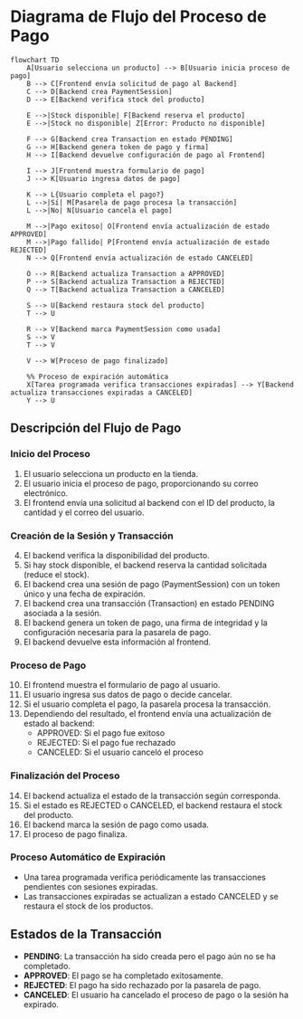 # Diagrama de Flujo del Proceso de Pago

```mermaid
flowchart TD
    A[Usuario selecciona un producto] --> B[Usuario inicia proceso de pago]
    B --> C[Frontend envía solicitud de pago al Backend]
    C --> D[Backend crea PaymentSession]
    D --> E[Backend verifica stock del producto]
    
    E -->|Stock disponible| F[Backend reserva el producto]
    E -->|Stock no disponible| Z[Error: Producto no disponible]
    
    F --> G[Backend crea Transaction en estado PENDING]
    G --> H[Backend genera token de pago y firma]
    H --> I[Backend devuelve configuración de pago al Frontend]
    
    I --> J[Frontend muestra formulario de pago]
    J --> K[Usuario ingresa datos de pago]
    
    K --> L{Usuario completa el pago?}
    L -->|Sí| M[Pasarela de pago procesa la transacción]
    L -->|No| N[Usuario cancela el pago]
    
    M -->|Pago exitoso| O[Frontend envía actualización de estado APPROVED]
    M -->|Pago fallido| P[Frontend envía actualización de estado REJECTED]
    N --> Q[Frontend envía actualización de estado CANCELED]
    
    O --> R[Backend actualiza Transaction a APPROVED]
    P --> S[Backend actualiza Transaction a REJECTED]
    Q --> T[Backend actualiza Transaction a CANCELED]
    
    S --> U[Backend restaura stock del producto]
    T --> U
    
    R --> V[Backend marca PaymentSession como usada]
    S --> V
    T --> V
    
    V --> W[Proceso de pago finalizado]
    
    %% Proceso de expiración automática
    X[Tarea programada verifica transacciones expiradas] --> Y[Backend actualiza transacciones expiradas a CANCELED]
    Y --> U
```

## Descripción del Flujo de Pago

### Inicio del Proceso
1. El usuario selecciona un producto en la tienda.
2. El usuario inicia el proceso de pago, proporcionando su correo electrónico.
3. El frontend envía una solicitud al backend con el ID del producto, la cantidad y el correo del usuario.

### Creación de la Sesión y Transacción
4. El backend verifica la disponibilidad del producto.
5. Si hay stock disponible, el backend reserva la cantidad solicitada (reduce el stock).
6. El backend crea una sesión de pago (PaymentSession) con un token único y una fecha de expiración.
7. El backend crea una transacción (Transaction) en estado PENDING asociada a la sesión.
8. El backend genera un token de pago, una firma de integridad y la configuración necesaria para la pasarela de pago.
9. El backend devuelve esta información al frontend.

### Proceso de Pago
10. El frontend muestra el formulario de pago al usuario.
11. El usuario ingresa sus datos de pago o decide cancelar.
12. Si el usuario completa el pago, la pasarela procesa la transacción.
13. Dependiendo del resultado, el frontend envía una actualización de estado al backend:
    - APPROVED: Si el pago fue exitoso
    - REJECTED: Si el pago fue rechazado
    - CANCELED: Si el usuario canceló el proceso

### Finalización del Proceso
14. El backend actualiza el estado de la transacción según corresponda.
15. Si el estado es REJECTED o CANCELED, el backend restaura el stock del producto.
16. El backend marca la sesión de pago como usada.
17. El proceso de pago finaliza.

### Proceso Automático de Expiración
- Una tarea programada verifica periódicamente las transacciones pendientes con sesiones expiradas.
- Las transacciones expiradas se actualizan a estado CANCELED y se restaura el stock de los productos.

## Estados de la Transacción

- **PENDING**: La transacción ha sido creada pero el pago aún no se ha completado.
- **APPROVED**: El pago se ha completado exitosamente.
- **REJECTED**: El pago ha sido rechazado por la pasarela de pago.
- **CANCELED**: El usuario ha cancelado el proceso de pago o la sesión ha expirado.